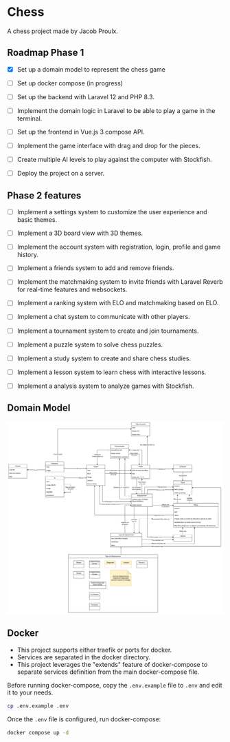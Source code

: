 # Chess

A chess project made by Jacob Proulx.

## Roadmap Phase 1

- [x] Set up a domain model to represent the chess game
- [ ] Set up docker compose (in progress)
- [ ] Set up the backend with Laravel 12 and PHP 8.3.
- [ ] Implement the domain logic in Laravel to be able to play a game in the terminal.
- [ ] Set up the frontend in Vue.js 3 compose API.
- [ ] Implement the game interface with drag and drop for the pieces.
- [ ] Create multiple AI levels to play against the computer with Stockfish.
- [ ] Deploy the project on a server.


## Phase 2 features

- [ ] Implement a settings system to customize the user experience and basic themes.
- [ ] Implement a 3D board view with 3D themes.
- [ ] Implement the account system with registration, login, profile and game history.
- [ ] Implement a friends system to add and remove friends.
- [ ] Implement the matchmaking system to invite friends with Laravel Reverb for real-time features and websockets.
- [ ] Implement a ranking system with ELO and matchmaking based on ELO.
- [ ] Implement a chat system to communicate with other players.
- [ ] Implement a tournament system to create and join tournaments.
- [ ] Implement a puzzle system to solve chess puzzles.
- [ ] Implement a study system to create and share chess studies.
- [ ] Implement a lesson system to learn chess with interactive lessons.
- [ ] Implement a analysis system to analyze games with Stockfish.


## Domain Model

![modèle du domaine - échec - chess-MDD V2.drawio.png](documentation%2Fmod%C3%A8le%20du%20domaine%20-%20%C3%A9chec%20-%20chess-MDD%20V2.drawio.png)

## Docker

- This project supports either traefik or ports for docker.
- Services are separated in the docker directory. 
- This project leverages the "extends" feature of docker-compose to separate services definition from the main docker-compose file.

Before running docker-compose, copy the `.env.example` file to `.env` and edit it to your needs.

````bash
cp .env.example .env
````

Once the `.env` file is configured, run docker-compose:

````bash
docker compose up -d
````

